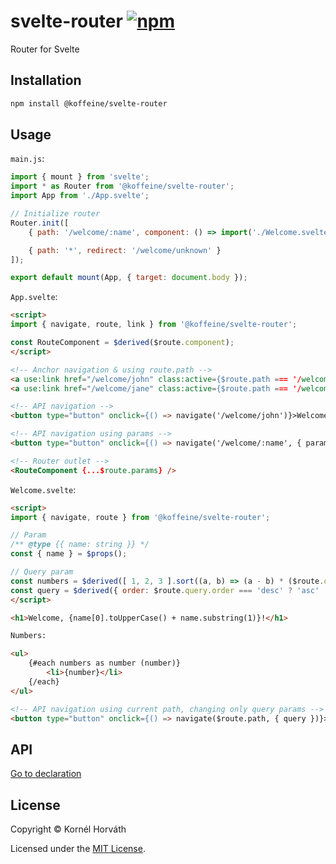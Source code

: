 <h1>
	svelte-router
	<a href="https://www.npmjs.com/package/@koffeine/svelte-router"><img alt="npm" src="https://img.shields.io/npm/v/@koffeine/svelte-router"></a>
</h1>

Router for Svelte

## Installation

```sh
npm install @koffeine/svelte-router
```

## Usage

`main.js`:

```js
import { mount } from 'svelte';
import * as Router from '@koffeine/svelte-router';
import App from './App.svelte';

// Initialize router
Router.init([
	{ path: '/welcome/:name', component: () => import('./Welcome.svelte') },

	{ path: '*', redirect: '/welcome/unknown' }
]);

export default mount(App, { target: document.body });
```

`App.svelte`:

```html
<script>
import { navigate, route, link } from '@koffeine/svelte-router';

const RouteComponent = $derived($route.component);
</script>

<!-- Anchor navigation & using route.path -->
<a use:link href="/welcome/john" class:active={$route.path === '/welcome/john'}>Welcome John</a> |
<a use:link href="/welcome/jane" class:active={$route.path === '/welcome/jane'}>Welcome Jane</a>

<!-- API navigation -->
<button type="button" onclick={() => navigate('/welcome/john')}>Welcome John</button>

<!-- API navigation using params -->
<button type="button" onclick={() => navigate('/welcome/:name', { params: { name: 'jane' } })}>Welcome Jane</button>

<!-- Router outlet -->
<RouteComponent {...$route.params} />
```

`Welcome.svelte`:

```html
<script>
import { navigate, route } from '@koffeine/svelte-router';

// Param
/** @type {{ name: string }} */
const { name } = $props();

// Query param
const numbers = $derived([ 1, 2, 3 ].sort((a, b) => (a - b) * ($route.query.order === 'desc' ? -1 : 1)));
const query = $derived({ order: $route.query.order === 'desc' ? 'asc' : 'desc' });
</script>

<h1>Welcome, {name[0].toUpperCase() + name.substring(1)}!</h1>

Numbers:

<ul>
	{#each numbers as number (number)}
		<li>{number}</li>
	{/each}
</ul>

<!-- API navigation using current path, changing only query params -->
<button type="button" onclick={() => navigate($route.path, { query })}>Reverse</button>
```

## API

<a href="https://github.com/koffeine/svelte-router/blob/master/types.d.ts">Go to declaration</a>

## License

Copyright © Kornél Horváth

Licensed under the [MIT License](https://raw.githubusercontent.com/koffeine/svelte-router/master/LICENSE).
